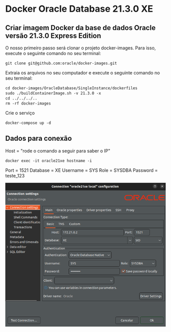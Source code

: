 # Docker Oracle Database 21.3.0 XE

## Criar imagem Docker da base de dados Oracle versão 21.3.0 Express Edition

O nosso primeiro passo será clonar o projeto docker-images. Para isso, execute o seguinte comando no seu terminal:
```
git clone git@github.com:oracle/docker-images.git
```

Extraia os arquivos no seu computador e execute o seguinte comando no seu terminal:
```
cd docker-images/OracleDatabase/SingleInstance/dockerfiles
sudo ./buildContainerImage.sh -v 21.3.0 -x
cd ../../../..
rm -rf docker-images
```

Crie o serviço
```
docker-compose up -d
```

## Dados para conexão    
Host = "rode o comando a seguir para saber o IP"
```
docker exec -it oracle21xe hostname -i
```
Port = 1521
Database = XE <SID>
Username = SYS
Role = SYSDBA
Password = teste_123

![Configuração de conexão](img/conexao.png)







